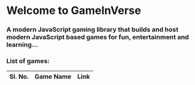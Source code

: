 # Welcome to GameInVerse
### A modern JavaScript gaming library that builds and host modern JavaScript based games for fun, entertainment and learning...


### List of games:

| Sl. No. | Game Name | Link |
|---------|-----------|------|
